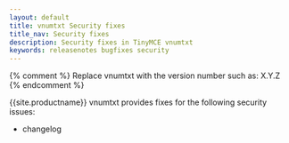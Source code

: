 ```yaml
---
layout: default
title: vnumtxt Security fixes
title_nav: Security fixes
description: Security fixes in TinyMCE vnumtxt
keywords: releasenotes bugfixes security
---
```


{% comment %}
Replace vnumtxt with the version number such as: X.Y.Z
{% endcomment %}

{{site.productname}} vnumtxt provides fixes for the following security issues:

- changelog
